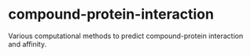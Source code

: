 # compound-protein-interaction
Various computational methods to predict compound-protein interaction and affinity.
